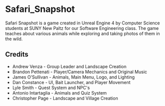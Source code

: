 # Safari_Snapshot
 
Safari Snapshot is a game created in Unreal Engine 4 by Computer Science students at SUNY New Paltz for our Software Engineering class. The game teaches about various animals while exploring and taking photos of them in the wild.

## Credits

* Andrew Venza - Group Leader and Landscape Creation
* Brandon Pettenati - Player/Camera Mechanics and Original Music
* James O'Sullivan - Animals, Main Menu, Logo, and Lighting
* Dan Constance - UI, Bait Launcher, and Player Movement
* Lyle Smith - Quest System and NPC's
* Antonio Intartaglia - Animals and Quiz System
* Christopher Page - Landscape and Village Creation
